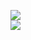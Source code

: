 [![](https://img.shields.io/badge/Made%20With-Github%20Spray-lightgrey.svg?style=for-the-badge&logo=github)](https://github.com/Annihil/github-spray#31335)  
[![](https://i.imgur.com/2DrTn0Z.gif)](https://github.com/Annihil/github-spray)